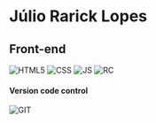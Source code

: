 <h1>
  Júlio Rarick Lopes 
</h1>

<h2>Front-end</h2>

![HTML5](https://img.shields.io/badge/HTML5-E34F26?style=for-the-badge&logo=html5&logoColor=white)
![CSS](https://img.shields.io/badge/CSS3-1572B6?style=for-the-badge&logo=css3&logoColor=white)
![JS](https://img.shields.io/badge/JavaScript-323330?style=for-the-badge&logo=javascript&logoColor=F7DF1E)
![RC](https://img.shields.io/badge/React-20232A?style=for-the-badge&logo=react&logoColor=61DAFB)

<h4> Version code control </h4>

![GIT](https://img.shields.io/badge/GIT-E44C30?style=for-the-badge&logo=git&logoColor=white)
